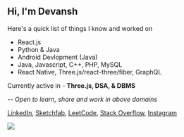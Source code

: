 ## Hi, I'm Devansh

Here's a quick list of things I know and worked on
- React.js
- Python & Java
- Android Devlopment (Java)
- Java, Javascript, C++, PHP, MySQL
- React Native, Three.js/react-three/fiber, GraphQL

Currently active in - **Three.js, DSA, & DBMS**

*-- Open to learn, share and work in above domains*

<a href="https://www.linkedin.com/in/devanshgupta-/">LinkedIn</a>,
<a href="https://sketchfab.com/raghav-wd">Sketchfab</a>,
<a href="https://leetcode.com/raghav-wd">LeetCode</a>,
<a href="https://stackoverflow.com/users/11886417/raghav-wd">Stack Overflow</a>,
<a href="https://www.instagram.com/r.a.g.h.a._v/">Instagram</a>

<img src="https://github-readme-stats.vercel.app/api?username=raghav-wd&bg_color=00838f&hide_title=true&text_color=e0f7fa" />
